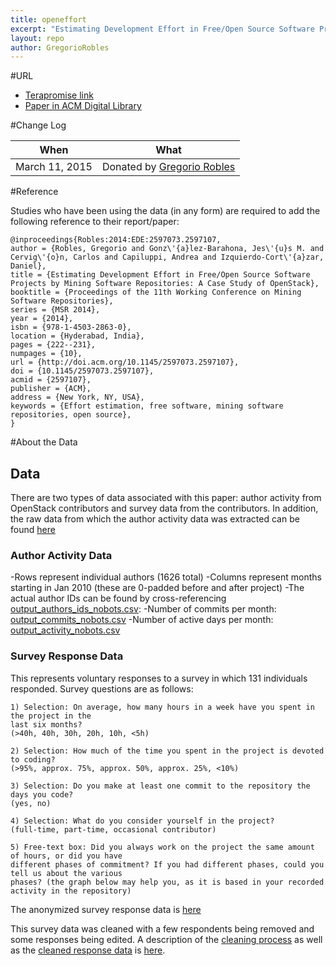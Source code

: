 ```yaml
---
title: openeffort
excerpt: "Estimating Development Effort in Free/Open Source Software Projects by Mining Software Repositories: A Case Study of OpenStack"
layout: repo
author: GregorioRobles
---
```



#URL

  * [Terapromise link](https://terapromise.csc.ncsu.edu:8443/svn/repo/effort/other-effort/openeffort)
  * [Paper in ACM Digital Library](http://dl.acm.org/citation.cfm?id=2597107)


#Change Log

When | What
---- | ----
March 11, 2015 | Donated by [Gregorio Robles](/repo/people)


#Reference

Studies who have been using the data (in any form) are required to add the following reference to their report/paper:

    @inproceedings{Robles:2014:EDE:2597073.2597107,
    author = {Robles, Gregorio and Gonz\'{a}lez-Barahona, Jes\'{u}s M. and Cervig\'{o}n, Carlos and Capiluppi, Andrea and Izquierdo-Cort\'{a}zar, Daniel},
    title = {Estimating Development Effort in Free/Open Source Software Projects by Mining Software Repositories: A Case Study of OpenStack},
    booktitle = {Proceedings of the 11th Working Conference on Mining Software Repositories},
    series = {MSR 2014},
    year = {2014},
    isbn = {978-1-4503-2863-0},
    location = {Hyderabad, India},
    pages = {222--231},
    numpages = {10},
    url = {http://doi.acm.org/10.1145/2597073.2597107},
    doi = {10.1145/2597073.2597107},
    acmid = {2597107},
    publisher = {ACM},
    address = {New York, NY, USA},
    keywords = {Effort estimation, free software, mining software repositories, open source},
    }

#About the Data

## Data
There are two types of data associated with this paper: author activity from OpenStack contributors and survey data from the contributors. In addition, the raw data from which the author activity data was extracted can be found [here](https://terapromise.csc.ncsu.edu:8443/svn/repo/effort/other-effort/openeffort/openstack\_versioning\_system\_metadata.mysql)

### Author Activity Data
-Rows represent individual authors (1626 total)
-Columns represent months starting in Jan 2010 (these are 0-padded before and after project)
-The actual author IDs can be found by cross-referencing [output\_authors\_ids\_nobots.csv](https://terapromise.csc.ncsu.edu:8443/svn/repo/effort/other-effort/openeffort/output\_authors\_ids\_nobots.csv):
-Number of commits per month: [output\_commits\_nobots.csv](https://terapromise.csc.ncsu.edu:8443/svn/repo/effort/other-effort/openeffort/output\_commits\_nobots.csv)
-Number of active days per month: [output\_activity\_nobots.csv](https://terapromise.csc.ncsu.edu:8443/svn/repo/effort/other-effort/openeffort/output\_activity\_nobots.csv)

### Survey Response Data
This represents voluntary responses to a survey in which 131 individuals responded.
Survey questions are as follows:
```
1) Selection: On average, how many hours in a week have you spent in the project in the 
last six months?
(>40h, 40h, 30h, 20h, 10h, <5h)

2) Selection: How much of the time you spent in the project is devoted to coding? 
(>95%, approx. 75%, approx. 50%, approx. 25%, <10%)

3) Selection: Do you make at least one commit to the repository the days you code? 
(yes, no)

4) Selection: What do you consider yourself in the project? 
(full-time, part-time, occasional contributor)

5) Free-text box: Did you always work on the project the same amount of hours, or did you have 
different phases of commitment? If you had different phases, could you tell us about the various 
phases? (the graph below may help you, as it is based in your recorded activity in the repository)
```

The anonymized survey response data is [here](https://terapromise.csc.ncsu.edu:8443/svn/repo/effort/other-effort/openeffort/answers\_openstack.all.public.csv)

This survey data was cleaned with a few respondents being removed and some responses being edited. A description of the [cleaning process](https://terapromise.csc.ncsu.edu:8443/svn/repo/effort/other-effort/openeffort/survey\_cleaning.txt) as well as the [cleaned response data](https://terapromise.csc.ncsu.edu:8443/svn/repo/effort/other-effort/openeffort/answers\_openstack.public.csv) is [here](https://terapromise.csc.ncsu.edu:8443/svn/repo/effort/other-effort/openeffort).
